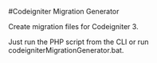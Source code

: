 #Codeigniter Migration Generator

Create migration files for Codeigniter 3.

Just run the PHP script from the CLI or run codeigniterMigrationGenerator.bat.

